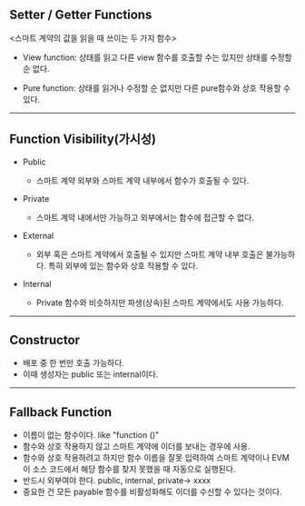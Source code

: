 ## Setter / Getter Functions

<스마트 계약의 값을 읽을 때 쓰이는 두 가지 함수>

- View function: 상태를 읽고 다른 view 함수를 호출할 수는 있지만 상태를 수정할 순 없다.

- Pure function: 상태를 읽거나 수정할 순 없지만 다른 pure함수와 상호 작용할 수 있다.
<hr>

## Function Visibility(가시성)

- Public

  - 스마트 계약 외부와 스마트 계약 내부에서 함수가 호출될 수 있다.

- Private

  - 스마트 계약 내에서만 가능하고 외부에서는 함수에 접근할 수 없다.

- External

  - 외부 혹은 스마트 계약에서 호출될 수 있지만 스마트 계약 내부 호출은 불가능하다. 특히 외부에 있는 함수와 상호 작용할 수 있다.

- Internal
  - Private 함수와 비슷하지만 파생(상속)된 스마트 계약에서도 사용 가능하다.

<hr>

## Constructor

- 배포 중 한 번만 호출 가능하다.
- 이때 생성자는 public 또는 internal이다.

<hr>

## Fallback Function

- 이름이 없는 함수이다. like "function ()"
- 함수와 상호 작용하지 않고 스마트 계약에 이더를 보내는 경우에 사용.
- 함수와 상호 작용하려고 하지만 함수 이름을 잘못 입력하여 스마트 계약이나 EVM이 소스 코드에서 해당 함수를 찾지 못했을 때 자동으로 실행된다.
- 반드시 외부여야 한다. public, internal, private-> xxxx
- 중요한 건 모든 payable 함수를 비활성화해도 이더를 수신할 수 있다는 것이다.
